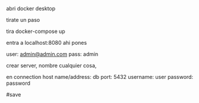 abri docker desktop

tirate un paso

tira docker-compose up

entra a localhost:8080 
ahi pones

user: admin@admin.com
pass: admin

crear server, nombre cualquier cosa, 

en connection
host name/address: db
port: 5432
username: user
password: password


#save